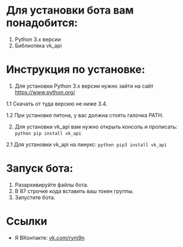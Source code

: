 # Для установки бота вам понадобится:
1. Python 3.x версии
2. Библиотека vk_api

# Инструкция по установке:
1. Для установки Python 3.x версии нужно зайти на сайт https://www.python.org/

1.1 Cкачать от туда версию не ниже 3.4.

1.2 При установке питона, у вас должна стоять галочка PATH.
   
2. Для установки vk_api вам нужно открыть консоль и прописать: ```python pip install vk_api ``` 

2.1 Для установки vk_api на линукс: ```python pip3 install vk_api ```

# Запуск бота:
1. Разархивируйте файлы бота.
2. В 87 строчке кода вставить ваш токен группы.
3. Запустите бота.

# Ссылки
* Я ВКонтакте: [vk.com/rym9n](https://vk.com/rym9n)
